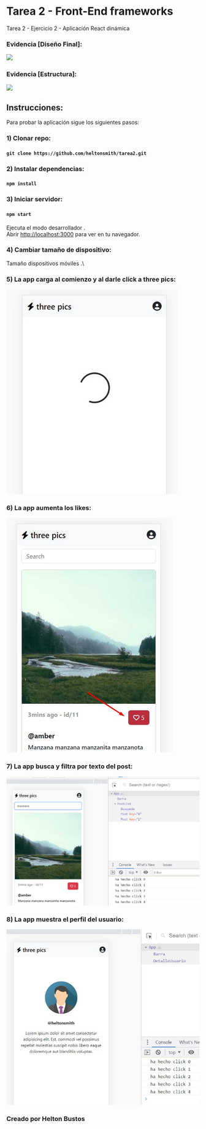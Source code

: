 # Tarea 2 - Front-End frameworks
Tarea 2 - Ejercicio 2 - Aplicación React dinámica

### Evidencia [Diseño Final]:
<img src="https://raw.githubusercontent.com/heltonsmith/tarea2/main/src/assets/img/evidencia1.jpg" />

### Evidencia [Estructura]:
<img src="https://raw.githubusercontent.com/heltonsmith/tarea2/main/src/assets/img/evidencia2.jpg" />

## Instrucciones:
Para probar la aplicación sigue los siguientes pasos:

### 1) Clonar repo: 
#### `git clone https://github.com/heltonsmith/tarea2.git`

### 2) Instalar dependencias: 
#### `npm install`

### 3) Iniciar servidor:
#### `npm start`
Ejecuta el modo desarrollador .\
Abrir [http://localhost:3000](http://localhost:3000) para ver en tu navegador.

### 4) Cambiar tamaño de dispositivo:
Tamaño dispositivos móviles .\

### 5) La app carga al comienzo y al darle click a three pics:
<img src="https://raw.githubusercontent.com/heltonsmith/tarea2/main/src/assets/img/evidencia3.jpg" />

### 6) La app aumenta los likes:
<img src="https://raw.githubusercontent.com/heltonsmith/tarea2/main/src/assets/img/evidencia4.jpg" />

### 7) La app busca y filtra por texto del post:
<img src="https://raw.githubusercontent.com/heltonsmith/tarea2/main/src/assets/img/evidencia5.jpg" />

### 8) La app muestra el perfil del usuario:
<img src="https://raw.githubusercontent.com/heltonsmith/tarea2/main/src/assets/img/evidencia6.jpg" />

### Creado por Helton Bustos

